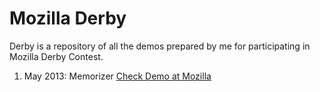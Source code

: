 Mozilla Derby
============

Derby is a repository of all the demos prepared by me for participating in Mozilla Derby Contest.

1. May 2013: Memorizer [Check Demo at Mozilla ](https://developer.mozilla.org/en-US/demos/detail/memorizer)

